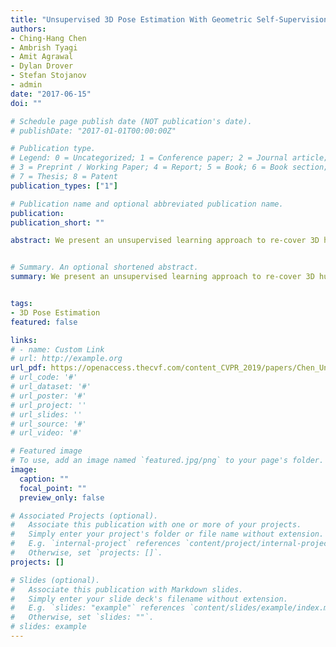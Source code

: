 ```yaml
---
title: "Unsupervised 3D Pose Estimation With Geometric Self-Supervision"
authors:
- Ching-Hang Chen
- Ambrish Tyagi
- Amit Agrawal
- Dylan Drover
- Stefan Stojanov
- admin
date: "2017-06-15"
doi: ""

# Schedule page publish date (NOT publication's date).
# publishDate: "2017-01-01T00:00:00Z"

# Publication type.
# Legend: 0 = Uncategorized; 1 = Conference paper; 2 = Journal article;
# 3 = Preprint / Working Paper; 4 = Report; 5 = Book; 6 = Book section;
# 7 = Thesis; 8 = Patent
publication_types: ["1"]

# Publication name and optional abbreviated publication name.
publication: 
publication_short: ""

abstract: We present an unsupervised learning approach to re-cover 3D human pose from 2D skeletal joints extracted from a single image. Our method does not require any multi-view image data, 3D skeletons, correspondences between 2D-3D points, or use previously learned 3D priors during training. A lifting network accepts 2D landmarks as inputs and generates a corresponding 3D skeleton estimate. Dur-ing training, the recovered 3D skeleton is reprojected on random camera viewpoints to generate new'synthetic'2D poses. By lifting the synthetic 2D poses back to 3D and re-projecting them in the original camera view, we can de-fine self-consistency loss both in 3D and in 2D. The training can thus be self supervised by exploiting the geometric self-consistency of the lift-reproject-lift process. We show that self-consistency alone is not sufficient to generate realistic skeletons, however adding a 2D pose discriminator enables the lifter to output valid 3D poses. Additionally, to learn from 2D poses' in the wild', we train an unsupervised 2D domain adapter network to allow for an expansion of 2D data. This improves results and demonstrates the useful-ness of 2D pose data for unsupervised 3D lifting. Results on Human3. 6M dataset for 3D human pose estimation demon-strate that our approach improves upon the previous un-supervised methods by 30% and outperforms many weakly supervised approaches that explicitly use 3D data.


# Summary. An optional shortened abstract.
summary: We present an unsupervised learning approach to re-cover 3D human pose from 2D skeletal joints extracted from a single image. Our method does not require any multi-view image data, 3D skeletons, correspondences between 2D-3D points, or use previously learned 3D priors during training.


tags:
- 3D Pose Estimation
featured: false

links:
# - name: Custom Link
# url: http://example.org
url_pdf: https://openaccess.thecvf.com/content_CVPR_2019/papers/Chen_Unsupervised_3D_Pose_Estimation_With_Geometric_Self-Supervision_CVPR_2019_paper.pdf
# url_code: '#'
# url_dataset: '#'
# url_poster: '#'
# url_project: ''
# url_slides: ''
# url_source: '#'
# url_video: '#'

# Featured image
# To use, add an image named `featured.jpg/png` to your page's folder. 
image:
  caption: ""
  focal_point: ""
  preview_only: false

# Associated Projects (optional).
#   Associate this publication with one or more of your projects.
#   Simply enter your project's folder or file name without extension.
#   E.g. `internal-project` references `content/project/internal-project/index.md`.
#   Otherwise, set `projects: []`.
projects: []

# Slides (optional).
#   Associate this publication with Markdown slides.
#   Simply enter your slide deck's filename without extension.
#   E.g. `slides: "example"` references `content/slides/example/index.md`.
#   Otherwise, set `slides: ""`.
# slides: example
---
```

